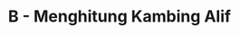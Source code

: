 ---
contest: FINDIT
year: 2021
round: Final
problem: B
title: B - Menghitung Kambing Alif
pdf: /contests/FINDIT/2021/final/B - Menghitung Kambing Alif.pdf
---
